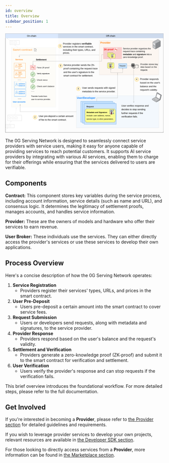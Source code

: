 ```yaml
---
id: overview
title: Overview
sidebar_position: 1
---
```


![architecture](./architecture.png)

The 0G Serving Network is designed to seamlessly connect service providers with service users, making it easy for anyone capable of providing services to reach potential customers. It supports AI service providers by integrating with various AI services, enabling them to charge for their offerings while ensuring that the services delivered to users are verifiable.

## Components

**Contract:** This component stores key variables during the service process, including account information, service details (such as name and URL), and consensus logic. It determines the legitimacy of settlement proofs, manages accounts, and handles service information.

**Provider:** These are the owners of models and hardware who offer their services to earn revenue.

**User Broker:** These individuals use the services. They can either directly access the provider's services or use these services to develop their own applications.

## Process Overview

Here's a concise description of how the 0G Serving Network operates:

1. **Service Registration**
   - Providers register their services' types, URLs, and prices in the smart contract.
2. **User Pre-Deposit**
   - Users pre-deposit a certain amount into the smart contract to cover service fees.
3. **Request Submission**
   - Users or developers send requests, along with metadata and signatures, to the service provider.
4. **Provider Response**
   - Providers respond based on the user's balance and the request's validity.
5. **Settlement and Verification**
   - Providers generate a zero-knowledge proof (ZK-proof) and submit it to the smart contract for verification and settlement.
6. **User Verification**
   - Users verify the provider's response and can stop requests if the verification fails.

This brief overview introduces the foundational workflow. For more detailed steps, please refer to the full documentation.

## Get Involved

If you're interested in becoming a **Provider**, please refer to [the Provider section](./provider.md) for detailed guidelines and requirements.

If you wish to leverage provider services to develop your own projects, relevant resources are available in [the Developer SDK section](./developer-sdk).

For those looking to directly access services from a **Provider**, more information can be found in [the Marketplace section](./marketplace.md).
